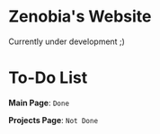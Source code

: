 # Zenobia's Website

Currently under development ;)


# To-Do List

**Main Page**: `Done`

**Projects Page**: `Not Done`
